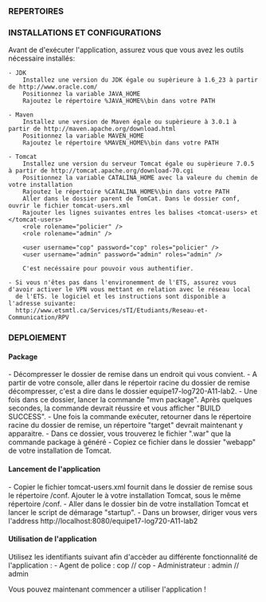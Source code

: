 
<h3>REPERTOIRES</h3>
  
 <h3>INSTALLATIONS ET CONFIGURATIONS</h3>
 
 Avant de d'exécuter l'application, assurez vous que vous avez les outils nécessaire installés:

    - JDK
        Installez une version du JDK égale ou supèrieure à 1.6_23 à partir de http://www.oracle.com/
        Positionnez la variable JAVA_HOME
        Rajoutez le répertoire %JAVA_HOME%\bin dans votre PATH
        
    - Maven
        Installez une version de Maven égale ou supèrieure à 3.0.1 à partir de http://maven.apache.org/download.html
        Positionnez la variable MAVEN_HOME
        Rajoutez le répertoire %MAVEN_HOME%\bin dans votre PATH
        
    - Tomcat
        Installez une version du serveur Tomcat égale ou supèrieure 7.0.5 à partir de http://tomcat.apache.org/download-70.cgi
        Positionnez la variable CATALINA_HOME avec la valeure du chemin de votre installation
        Rajoutez le répertoire %CATALINA_HOME%\bin dans votre PATH
        Aller dans le dossier parent de TomCat. Dans le dossier conf, ouvrir le fichier tomcat-users.xml
        Rajouter les lignes suivantes entres les balises <tomcat-users> et </tomcat-users>
        <role rolename="policier" />
        <role rolename="admin" />
        
        <user username="cop" password="cop" roles="policier" />
        <user username="admin" password="admin" roles="admin" />
        
        C'est necéssaire pour pouvoir vous authentifier.
        
    - Si vous n'êtes pas dans l'environemment de l'ETS, assurez vous d'avoir activer le VPN vous mettant en relation avec le réseau local
      de l'ETS. le logiciel et les instructions sont disponible a l'adresse suivante: 
      http://www.etsmtl.ca/Services/sTI/Etudiants/Reseau-et-Communication/RPV

<h3>DEPLOIEMENT</h3>  
  <h4>Package</h4>
    - Décompresser le dossier de remise dans un endroit qui vous convient.
    - A partir de votre console, aller dans le répertoir racine du dossier de remise décompresser, c'est a dire dans le dossier equipe17-log720-A11-lab2.
    - Une fois dans ce dossier, lancer la commande "mvn package". Après quelques secondes, la commande devrait réussire et vous afficher "BUILD SUCCESS".
    - Une fois la commande exécuter, retourner dans le répertoire racine du dossier de remise, un répertoire "target" devrait maintenant y apparaitre.
    - Dans ce dossier, vous trouverez le fichier ".war" que la commande package à généré
    - Copiez ce fichier dans le dossier "webapp" de votre installation de Tomcat.
  
  <h4>Lancement de l'application</h4>
    - Copier le fichier tomcat-users.xml fournit dans le dossier de remise sous le répertoire /conf. Ajouter le à votre installation Tomcat, sous le même répertoire /conf.
    - Aller dans le dossier bin de votre installation Tomcat et lancer le script de démarage "startup".
    - Dans un browser, diriger vous vers l'address http://localhost:8080/equipe17-log720-A11-lab2

  <h4>Utilisation de l'application</h4>
    Utilisez les identifiants suivant afin d'accèder au différente fonctionnalité de l'application :
      - Agent de police : cop // cop
      - Administrateur : admin // admin
  
Vous pouvez maintenant commencer a utiliser l'application !